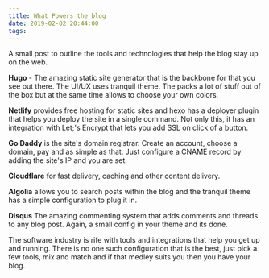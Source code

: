 ```yaml
---
title: What Powers the blog
date: 2019-02-02 20:44:00
tags:
---
```


A small post to outline the tools and technologies that help the blog stay up on the web.<!--more-->

<b>Hugo</b> - The amazing static site generator that is the backbone for that you see out there. The UI/UX uses tranquil theme. The packs a lot of stuff out of the box but at the same time allows to choose your own colors.

<b>Netlify</b> provides free hosting for static sites and hexo has a deployer plugin that helps you deploy the site in a single command. Not only this, it has an integration with Let;'s Encrypt that lets you add SSL on click of a button.

<b>Go Daddy</b> is the site's domain registrar. Create an account, choose a domain, pay and as simple as that. Just configure a CNAME record by adding the site's IP and you are set.

<b>Cloudflare</b> for fast delivery, caching and other content delivery.

<b>Algolia</b> allows you to search posts within the blog and the tranquil theme has a simple configuration to plug it in.

<b>Disqus</b> The amazing commenting system that adds comments and threads to any blog post. Again, a small config in your theme and its done.

The software industry is rife with tools and integrations that help you get up and running. There is no one such configuration that is the best, just pick a few tools, mix and match and if that medley suits you then you have your blog.

